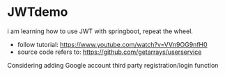 # JWTdemo

i am learning how to use JWT with springboot, repeat the wheel.

- follow tutorial: https://www.youtube.com/watch?v=VVn9OG9nfH0
- source code refers to: https://github.com/getarrays/userservice

Considering adding Google account third party registration/login function

